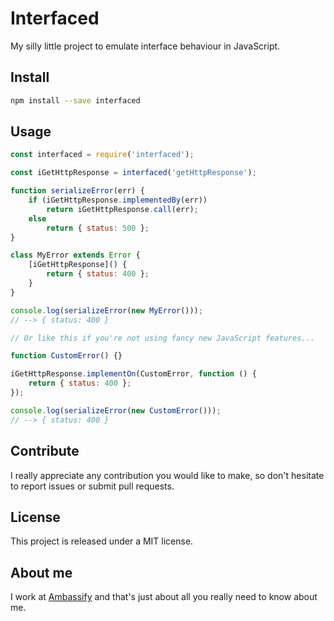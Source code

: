 # Interfaced

My silly little project to emulate interface behaviour in JavaScript.

## Install

```bash
npm install --save interfaced
```

## Usage

```js
const interfaced = require('interfaced');

const iGetHttpResponse = interfaced('getHttpResponse');

function serializeError(err) {
    if (iGetHttpResponse.implementedBy(err))
        return iGetHttpResponse.call(err);
    else
        return { status: 500 };
}

class MyError extends Error {
    [iGetHttpResponse]() {
        return { status: 400 };
    }
}

console.log(serializeError(new MyError()));
// --> { status: 400 }

// Or like this if you're not using fancy new JavaScript features...

function CustomError() {}

iGetHttpResponse.implementOn(CustomError, function () {
    return { status: 400 };
});

console.log(serializeError(new CustomError()));
// --> { status: 400 }
```

## Contribute

I really appreciate any contribution you would like to make, so don't
hesitate to report issues or submit pull requests.

## License

This project is released under a MIT license.

## About me

I work at [Ambassify](https://www.ambassify.com) and that's just about all you really need to know about me.
